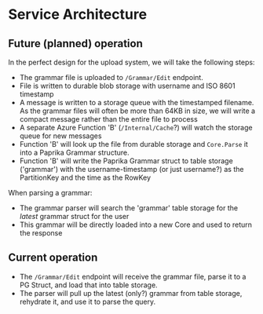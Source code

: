 # Service Architecture

## Future (planned) operation

In the perfect design for the upload system, we will take the following steps:

 * The grammar file is uploaded to `/Grammar/Edit` endpoint. 
 * File is written to durable blob storage with username and ISO 8601 timestamp
 * A message is written to a storage queue with the timestamped filename. As the grammar files will often be more than 64KB in size, we will write a compact message rather than the entire file to process
 * A separate Azure Function 'B' (`/Internal/Cache`?) will watch the storage queue for new messages
 * Function 'B' will look up the file from durable storage and `Core.Parse` it into a Paprika Grammar structure.
 * Function 'B' will write the Paprika Grammar struct to table storage ('grammar') with the username-timestamp (or just username?) as the PartitionKey and the time as the RowKey
 
When parsing a grammar:

 * The grammar parser will search the 'grammar' table storage for the *latest* grammar struct for the user
 * This grammar will be directly loaded into a new Core and used to return the response
 
## Current operation

 * The `/Grammar/Edit` endpoint will receive the grammar file, parse it to a PG Struct, and load that into table storage.
 * The parser will pull up the latest (only?) grammar from table storage, rehydrate it, and use it to parse the query.